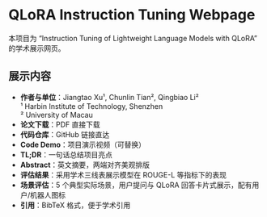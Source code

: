 # QLoRA Instruction Tuning Webpage

本项目为 “Instruction Tuning of Lightweight Language Models with QLoRA” 的学术展示网页。

## 展示内容

- **作者与单位**：Jiangtao Xu¹, Chunlin Tian², Qingbiao Li²  
  ¹ Harbin Institute of Technology, Shenzhen  
  ² University of Macau
- **论文下载**：PDF 直接下载
- **代码仓库**：GitHub 链接直达
- **Code Demo**：项目演示视频（可替换）
- **TL;DR**：一句话总结项目亮点
- **Abstract**：英文摘要，两端对齐美观排版
- **评估结果**：采用学术三线表展示模型在 ROUGE-L 等指标下的表现
- **场景评估**：5 个典型实际场景，用户提问与 QLoRA 回答卡片式展示，配有用户/机器人图标
- **引用**：BibTeX 格式，便于学术引用
